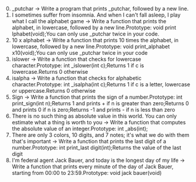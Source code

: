 0. _putchar -> Write a program that prints _putchar, followed by a new line.
1. I sometimes suffer from insomnia. And when I can't fall asleep, I play what I call the alphabet game -> Write a function that prints the alphabet, in lowercase, followed by a new line.Prototype: void print lphabet(void);You can only use _putchar twice in your code.
2. 10 x alphabet -> Write a function that prints 10 times the alphabet, in lowercase, followed by a new line.Prototype: void print_alphabet x10(void);You can only use _putchar twice in your code
3. islower -> Write a function that checks for lowercase character.Prototype: int _islower(int c);Returns 1 if c is lowercase.Returns 0 otherwise
4. isalpha -> Write a function that checks for alphabetic character.Prototype: int _isalpha(int c);Returns 1 if c is a letter, lowercase or uppercase.Returns 0 otherwise
5. Sign -> Write a function that prints the sign of a number.Prototype: int print_sign(int n);Returns 1 and prints + if n is greater than zero;Returns 0 and prints 0 if n is zero;Returns -1 and prints - if n is less than zero
6. There is no such thing as absolute value in this world. You can only estimate what a thing is worth to you -> Write a function that computes the absolute value of an integer.Prototype: int _abs(int);
7. There are only 3 colors, 10 digits, and 7 notes; it's what we do with them that's important -> Write a function that prints the last digit of a number.Prototype: int print_last digit(int);Returns the value of the last digit
8. I'm federal agent Jack Bauer, and today is the longest day of my life -> Write a function that prints every minute of the day of Jack Bauer, starting from 00:00 to 23:59.Prototype: void jack bauer(void)
